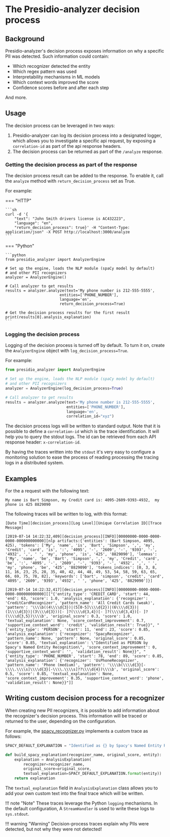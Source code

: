 # The Presidio-analyzer decision process

## Background

Presidio-analyzer's decision process exposes information on why a specific PII was detected. Such information could contain:

- Which recognizer detected the entity
- Which regex pattern was used
- Interpretability mechanisms in ML models
- Which context words improved the score
- Confidence scores before and after each step

And more.

## Usage

The decision process can be leveraged in two ways:

1. Presidio-analyzer can log its decision process into a designated logger, which allows you to investigate a specific api request, by exposing a `correlation-id` as part of the api response headers.
2. The decision process can be returned as part of the `/analyze`  response.

### Getting the decision process as part of the response

The decision process result can be added to the response.
To enable it, call the `analyze` method with `return_decision_process` set as True.

For example:

=== "HTTP"

    ```sh
    curl -d '{
        "text": "John Smith drivers license is AC432223", 
        "language": "en", 
        "return_decision_process": true}' -H "Content-Type: application/json" -X POST http://localhost:3000/analyze
    ```

=== "Python"

    ```python
    from presidio_analyzer import AnalyzerEngine

    # Set up the engine, loads the NLP module (spaCy model by default)
    # and other PII recognizers
    analyzer = AnalyzerEngine()

    # Call analyzer to get results
    results = analyzer.analyze(text='My phone number is 212-555-5555', 
                            entities=['PHONE_NUMBER'], 
                            language='en', 
                            return_decision_process=True)
    
    # Get the decision process results for the first result
    print(results[0].analysis_explanation)
    ```

### Logging the decision process

Logging of the decision process is turned off by default. To turn it on, create the `AnalyzerEngine` object with `log_decision_process=True`.

For example:

```python
from presidio_analyzer import AnalyzerEngine

# Set up the engine, loads the NLP module (spaCy model by default)
# and other PII recognizers
analyzer = AnalyzerEngine(log_decision_process=True)

# Call analyzer to get results
results = analyzer.analyze(text='My phone number is 212-555-5555', 
                           entities=['PHONE_NUMBER'], 
                           language='en', 
                           correlation_id="xyz")
```

The decision process logs will be written to standard output.
Note that it is possible to define a `correlation-id` which is the trace identification. It will help you to query the stdout logs.
The id can be retrieved from each API response header: `x-correlation-id`.

By having the traces written into the `stdout` it's very easy to configure a monitoring solution to ease the process of reading processing the tracing logs in a distributed system.

## Examples

For the a request with the following text:

```text
My name is Bart Simpson, my Credit card is: 4095-2609-9393-4932,  my phone is 425 8829090 
```

The following traces will be written to log, with this format:

`[Date Time][decision_process][Log Level][Unique Correlation ID][Trace Message]`

```text
[2019-07-14 14:22:32,409][decision_process][INFO][00000000-0000-0000-0000-000000000000][nlp artifacts:{'entities': (Bart Simpson, 4095, 425), 'tokens': ['My', 'name', 'is', 'Bart', 'Simpson', ',', 'my', 'Credit', 'card', 'is', ':', '4095', '-', '2609', '-', '9393', '-', '4932', ',', ' ', 'my', 'phone', 'is', '425', '8829090'], 'lemmas': ['My', 'name', 'be', 'Bart', 'Simpson', ',', 'my', 'Credit', 'card', 'be', ':', '4095', '-', '2609', '-', '9393', '-', '4932', ',', ' ', 'my', 'phone', 'be', '425', '8829090'], 'tokens_indices': [0, 3, 8, 11, 16, 23, 25, 28, 35, 40, 42, 44, 48, 49, 53, 54, 58, 59, 63, 65, 66, 69, 75, 78, 82], 'keywords': ['bart', 'simpson', 'credit', 'card', '4095', '2609', '9393', '4932', ' ', 'phone', '425', '8829090']}]

[2019-07-14 14:22:32,417][decision_process][INFO][00000000-0000-0000-0000-000000000000][["{'entity_type': 'CREDIT_CARD', 'start': 44, 'end': 63, 'score': 1.0, 'analysis_explanation': {'recognizer': 'CreditCardRecognizer', 'pattern_name': 'All Credit Cards (weak)', 'pattern': '\\\\b((4\\\\d{3})|(5[0-5]\\\\d{2})|(6\\\\d{3})|(1\\\\d{3})|(3\\\\d{3}))[- ]?(\\\\d{3,4})[- ]?(\\\\d{3,4})[- ]?(\\\\d{3,5})\\\\b', 'original_score': 0.3, 'score': 1.0, 'textual_explanation': None, 'score_context_improvement': 0.7, 'supportive_context_word': 'credit', 'validation_result': True}}", "{'entity_type': 'PERSON', 'start': 11, 'end': 23, 'score': 0.85, 'analysis_explanation': {'recognizer': 'SpacyRecognizer', 'pattern_name': None, 'pattern': None, 'original_score': 0.85, 'score': 0.85, 'textual_explanation': \"Identified as PERSON by Spacy's Named Entity Recognition\", 'score_context_improvement': 0, 'supportive_context_word': '', 'validation_result': None}}", "{'entity_type': 'PHONE_NUMBER', 'start': 78, 'end': 89, 'score': 0.85, 'analysis_explanation': {'recognizer': 'UsPhoneRecognizer', 'pattern_name': 'Phone (medium)', 'pattern': '\\\\b(\\\\d{3}[-\\\\.\\\\s]\\\\d{3}[-\\\\.\\\\s]??\\\\d{4})\\\\b', 'original_score': 0.5, 'score': 0.85, 'textual_explanation': None, 'score_context_improvement': 0.35, 'supportive_context_word': 'phone', 'validation_result': None}}"]]
```

## Writing custom decision process for a recognizer

When creating new PII recognizers, it is possible to add information about the recognizer's decision process. This information will be traced or returned to the user, depending on the configuration.

For example, the [spacy_recognizer.py](https://github.com/microsoft/presidio/blob/main/presidio-analyzer/presidio_analyzer/predefined_recognizers/spacy_recognizer.py) implements a custom trace as follows:

```python
SPACY_DEFAULT_EXPLANATION = "Identified as {} by Spacy's Named Entity Recognition"

def build_spacy_explanation(recognizer_name, original_score, entity):
    explanation = AnalysisExplanation(
        recognizer=recognizer_name,
        original_score=original_score,
        textual_explanation=SPACY_DEFAULT_EXPLANATION.format(entity))
    return explanation
```

The `textual_explanation` field in `AnalysisExplanation` class allows you to add your own custom text into the final trace which will be written.

!!! note "Note"
    These traces leverage the Python `logging` mechanisms. In the default configuration, A `StreamHandler` is used to write these logs to `sys.stdout`.

!!! warning "Warning"
    Decision-process traces explain why PIIs were detected,
    but not why they were not detected!
